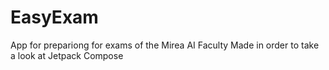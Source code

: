 # EasyExam
App for prepariong for exams of the Mirea AI Faculty
Made in order to take a look at Jetpack Compose
